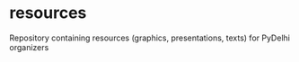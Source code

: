 # resources
Repository containing resources (graphics, presentations, texts) for PyDelhi organizers
